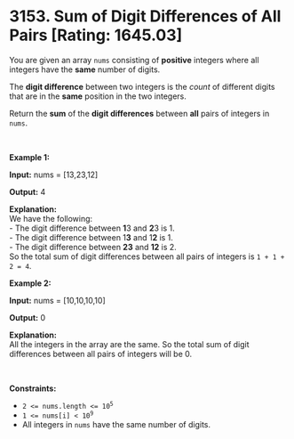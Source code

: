 # 3153. Sum of Digit Differences of All Pairs [Rating: 1645.03]

<p>You are given an array <code>nums</code> consisting of <strong>positive</strong> integers where all integers have the <strong>same</strong> number of digits.</p>

<p>The <strong>digit difference</strong> between two integers is the <em>count</em> of different digits that are in the <strong>same</strong> position in the two integers.</p>

<p>Return the <strong>sum</strong> of the <strong>digit differences</strong> between <strong>all</strong> pairs of integers in <code>nums</code>.</p>

<p>&nbsp;</p>
<p><strong class="example">Example 1:</strong></p>

<div class="example-block">
<p><strong>Input:</strong> <span class="example-io">nums = [13,23,12]</span></p>

<p><strong>Output:</strong> 4</p>

<p><strong>Explanation:</strong><br />
We have the following:<br />
- The digit difference between <strong>1</strong>3 and <strong>2</strong>3 is 1.<br />
- The digit difference between 1<strong>3</strong> and 1<strong>2</strong> is 1.<br />
- The digit difference between <strong>23</strong> and <strong>12</strong> is 2.<br />
So the total sum of digit differences between all pairs of integers is <code>1 + 1 + 2 = 4</code>.</p>
</div>

<p><strong class="example">Example 2:</strong></p>

<div class="example-block">
<p><strong>Input:</strong> <span class="example-io">nums = [10,10,10,10]</span></p>

<p><strong>Output:</strong> <span class="example-io">0</span></p>

<p><strong>Explanation:</strong><br />
All the integers in the array are the same. So the total sum of digit differences between all pairs of integers will be 0.</p>
</div>

<p>&nbsp;</p>
<p><strong>Constraints:</strong></p>

<ul>
	<li><code>2 &lt;= nums.length &lt;= 10<sup>5</sup></code></li>
	<li><code>1 &lt;= nums[i] &lt; 10<sup>9</sup></code></li>
	<li>All integers in <code>nums</code> have the same number of digits.</li>
</ul>
